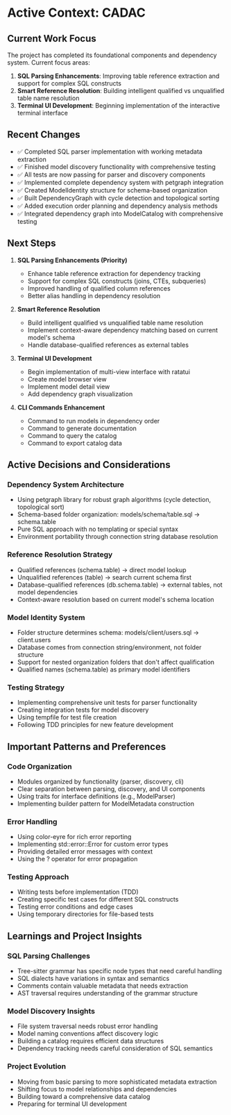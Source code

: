 # Active Context: CADAC

## Current Work Focus
The project has completed its foundational components and dependency system. Current focus areas:

1. **SQL Parsing Enhancements**: Improving table reference extraction and support for complex SQL constructs
2. **Smart Reference Resolution**: Building intelligent qualified vs unqualified table name resolution
3. **Terminal UI Development**: Beginning implementation of the interactive terminal interface

## Recent Changes
- ✅ Completed SQL parser implementation with working metadata extraction
- ✅ Finished model discovery functionality with comprehensive testing
- ✅ All tests are now passing for parser and discovery components
- ✅ Implemented complete dependency system with petgraph integration
- ✅ Created ModelIdentity structure for schema-based organization
- ✅ Built DependencyGraph with cycle detection and topological sorting
- ✅ Added execution order planning and dependency analysis methods
- ✅ Integrated dependency graph into ModelCatalog with comprehensive testing

## Next Steps
1. **SQL Parsing Enhancements (Priority)**
   - Enhance table reference extraction for dependency tracking
   - Support for complex SQL constructs (joins, CTEs, subqueries)
   - Improved handling of qualified column references
   - Better alias handling in dependency resolution

2. **Smart Reference Resolution**
   - Build intelligent qualified vs unqualified table name resolution
   - Implement context-aware dependency matching based on current model's schema
   - Handle database-qualified references as external tables

3. **Terminal UI Development**
   - Begin implementation of multi-view interface with ratatui
   - Create model browser view
   - Implement model detail view
   - Add dependency graph visualization

4. **CLI Commands Enhancement**
   - Command to run models in dependency order
   - Command to generate documentation
   - Command to query the catalog
   - Command to export catalog data

## Active Decisions and Considerations

### Dependency System Architecture
- Using petgraph library for robust graph algorithms (cycle detection, topological sort)
- Schema-based folder organization: models/schema/table.sql → schema.table
- Pure SQL approach with no templating or special syntax
- Environment portability through connection string database resolution

### Reference Resolution Strategy
- Qualified references (schema.table) → direct model lookup
- Unqualified references (table) → search current schema first
- Database-qualified references (db.schema.table) → external tables, not model dependencies
- Context-aware resolution based on current model's schema location

### Model Identity System
- Folder structure determines schema: models/client/users.sql → client.users
- Database comes from connection string/environment, not folder structure
- Support for nested organization folders that don't affect qualification
- Qualified names (schema.table) as primary model identifiers

### Testing Strategy
- Implementing comprehensive unit tests for parser functionality
- Creating integration tests for model discovery
- Using tempfile for test file creation
- Following TDD principles for new feature development

## Important Patterns and Preferences

### Code Organization
- Modules organized by functionality (parser, discovery, cli)
- Clear separation between parsing, discovery, and UI components
- Using traits for interface definitions (e.g., ModelParser)
- Implementing builder pattern for ModelMetadata construction

### Error Handling
- Using color-eyre for rich error reporting
- Implementing std::error::Error for custom error types
- Providing detailed error messages with context
- Using the ? operator for error propagation

### Testing Approach
- Writing tests before implementation (TDD)
- Creating specific test cases for different SQL constructs
- Testing error conditions and edge cases
- Using temporary directories for file-based tests

## Learnings and Project Insights

### SQL Parsing Challenges
- Tree-sitter grammar has specific node types that need careful handling
- SQL dialects have variations in syntax and semantics
- Comments contain valuable metadata that needs extraction
- AST traversal requires understanding of the grammar structure

### Model Discovery Insights
- File system traversal needs robust error handling
- Model naming conventions affect discovery logic
- Building a catalog requires efficient data structures
- Dependency tracking needs careful consideration of SQL semantics

### Project Evolution
- Moving from basic parsing to more sophisticated metadata extraction
- Shifting focus to model relationships and dependencies
- Building toward a comprehensive data catalog
- Preparing for terminal UI development
